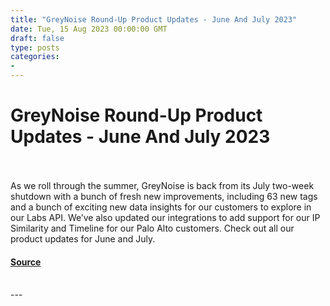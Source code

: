 ```yaml
---
title: "GreyNoise Round-Up Product Updates - June And July 2023"
date: Tue, 15 Aug 2023 00:00:00 GMT
draft: false
type: posts
categories: 
- 
---
```

# GreyNoise Round-Up Product Updates - June And July 2023

<br/>

<br/>
As we roll through the summer, GreyNoise is back from its July two-week shutdown with a bunch of fresh new improvements, including 63 new tags and a bunch of exciting new data insights for our customers to explore in our Labs API. We’ve also updated our integrations to add support for our IP Similarity and Timeline for our Palo Alto customers. Check out all our product updates for June and July.

#### [Source](https://www.greynoise.io/blog/greynoise-round-up-product-updates-june-and-july-2023)

<br/>
---
